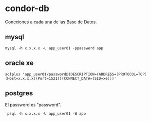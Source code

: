 condor-db
=========

Conexiones a cada una de las Base de Datos.

mysql
-----

    mysql -h x.x.x.x -u app_user01 -ppassword app

oracle xe
---------

    sqlplus 'app_user01/password@(DESCRIPTION=(ADDRESS=(PROTOCOL=TCP)(Host=x.x.x.x)(Port=1521))(CONNECT_DATA=(SID=xe)))'

postgres
--------

El password es "password".

     psql -h x.x.x.x -U app_user01 -W app
